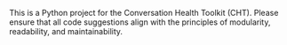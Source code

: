 <!-- Use this file to provide workspace-specific custom instructions to Copilot. For more details, visit https://code.visualstudio.com/docs/copilot/copilot-customization#_use-a-githubcopilotinstructionsmd-file -->

This is a Python project for the Conversation Health Toolkit (CHT). Please ensure that all code suggestions align with the principles of modularity, readability, and maintainability.
